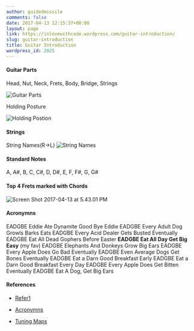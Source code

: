 ```yaml
---
author: guidedmissile
comments: false
date: 2017-04-13 12:15:37+00:00
layout: page
link: https://inlovewithcode.wordpress.com/guitar-introduction/
slug: guitar-introduction
title: Guitar Introduction
wordpress_id: 2025
---
```


#### Guitar Parts



Head, Nut, Neck, Frets, Body, Bridge, Strings

![Guitar Parts](http://artists.ultimate-guitar.com/profile_mojo_data/1/0/1/7/1017952/pics/_c815776_image_0.gif)

Holding Posture

![Holding Postion](http://www.fretjam.com/images/sittingposition.jpg)



#### Strings



String Names(R->L)
![String Names](https://images.duckduckgo.com/iu/?u=http%3A%2F%2Fsculsnay.free.fr%2Ftpe%2Fjuice%2Fcordes%2FEADGBE.png&f=1)



#### Standard Notes



A, A#, B, C, C#, D, D#, E, F, F#, G, G#



#### Top 4 Frets marked with Chords



![Screen Shot 2017-04-13 at 5.43.01 PM](https://inlovewithcode.files.wordpress.com/2017/04/screen-shot-2017-04-13-at-5-43-01-pm.png)



#### Acronymns



EADGBE  Eddie Ate Dynamite Good Bye Eddie
EADGBE  Every Adult Dog Growls Barks Eats
EADGBE  Every Acid Dealer Gets Busted Eventually
EADGBE  Eat All Dead Gophers Before Easter
**EADGBE    Eat All Day Get Big Easy** (my fav)
EADGBE  Elephants And Donkeys Grow Big Ears
EADGBE  Every Apple Does Go Bad Eventually
EADGBE  Even Average Dogs Get Bones Eventually
EADGBE  Eat a Darn Good Breakfast Early
EADGBE  Eat a Darn Good Breakfast Every Day
EADGBE  Every Apple Does Get Bitten Eventually
EADGBE  Eat A Dog, Get Big Ears



#### References







  * [Refer1](https://www.ultimate-guitar.com/lessons/the_guide_to/the_ultimate_guide_to_guitar_chapter_i__1_introduction_-_the_guitar.html)


  * [Acronymns](http://acronyms.thefreedictionary.com/EADGBE)


  * [Tuning Maps](http://gtdb.org/eadgbe)


